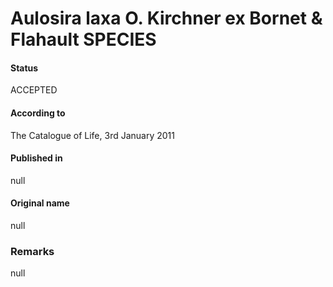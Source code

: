 Aulosira laxa O. Kirchner ex Bornet & Flahault SPECIES
=======

#### Status
ACCEPTED

#### According to
The Catalogue of Life, 3rd January 2011

#### Published in
null

#### Original name
null

### Remarks
null
